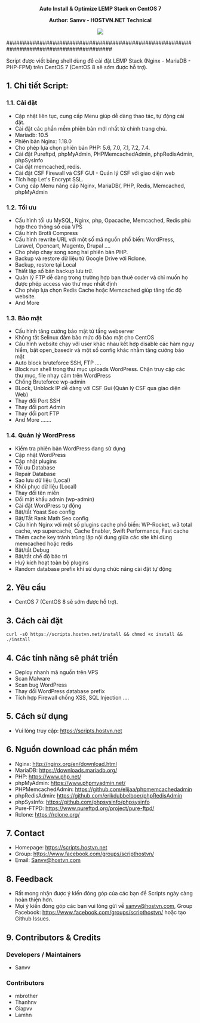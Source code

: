 <p align="center"><strong>Auto Install & Optimize LEMP Stack on CentOS 7</strong></p>
<p align="center"><strong>Author: Sanvv - HOSTVN.NET Technical</strong></p>

<p align="center"> <img src="https://blog.hostvn.net/wp-content/uploads/2020/07/logo-big-2.png" /> </p>

########################################################################################

Script được viết bằng shell dùng để cài đặt LEMP Stack (Nginx - MariaDB - PHP-FPM) trên CentOS 7 (CentOS 8 sẽ sớm được hỗ trợ).

## 1. Chi tiết Script:

### 1.1. Cài đặt

- Cập nhật liên tục, cung cấp Menu giúp dễ dàng thao tác, tự động cài đặt.
- Cài đặt các phần mềm phiên bản mới nhất từ chính trang chủ.
- Mariadb: 10.5
- Phiên bản Nginx: 1.18.0
- Cho phép lựa chọn phiên bản PHP: 5.6, 7.0, 7.1, 7.2, 7.4.
- Cài đặt Pureftpd, phpMyAdmin, PHPMemcachedAdmin, phpRedisAdmin, phpSysInfo
- Cài đặt memcached, redis.
- Cài đặt CSF Firewall và CSF GUI - Quản lý CSF với giao diện web
- Tích hợp Let's Encrypt SSL.
- Cung cấp Menu nâng cấp Nginx, MariaDB/, PHP, Redis, Memcached, phpMyAdmin


### 1.2. Tối ưu

- Cấu hình tối ưu MySQL, Nginx, php, Opacache, Memcached, Redis phù hợp theo thông số của VPS
- Cấu hình Brotli Compress
- Cấu hình rewrite URL với một số mã nguồn phổ biến: WordPress, Laravel, Opencart, Magento, Drupal ....
- Cho phép chạy song song hai phiên bản PHP.
- Backup và restore dữ liệu từ Google Drive với Rclone.
- Backup, restore tại Local
- Thiết lập số bản backup lưu trữ.
- Quản lý FTP dễ dàng trong trường hợp bạn thuê coder và chỉ muốn họ được phép access vào thư mục nhất định
- Cho phép lựa chọn Redis Cache hoặc Memcached giúp tăng tốc độ website.
- And More

### 1.3. Bảo mật

- Cấu hình tăng cường bảo mật từ tầng webserver
- Không tắt Selinux đảm bảo mức độ bảo mật cho CentOS
- Cấu hình website chạy với user khác nhau kết hợp disable các hàm nguy hiểm, bật open_basedir và một số config khác nhằm tăng cường bảo mật
- Auto block bruteforce SSH, FTP ....
- Block run shell trong thư mục uploads WordPress. Chặn truy cập các thư mục, file nhạy cảm trên WordPress
- Chống Bruteforce wp-admin
- BLock, Unblock IP dễ dàng với CSF Gui (Quản lý CSF qua giao diện Web)
- Thay đổi Port SSH
- Thay đổi port Admin
- Thay đổi port FTP
- And More .......

### 1.4. Quản lý WordPress

- Kiểm tra phiên bản WordPress đang sử dụng
- Cập nhật WordPress
- Cập nhật plugins
- Tối ưu Database
- Repair Database
- Sao lưu dữ liệu (Local)
- Khôi phục dữ liệu (Local)
- Thay đổi tên miền
- Đổi mật khẩu admin (wp-admin)
- Cài đặt WordPress tự động
- Bật/tắt Yoast Seo config
- Bật/Tắt Rank Math Seo config
- Cấu hình Nginx với một số plugins cache phổ biến: WP-Rocket, w3 total cache, wp supercache, Cache Enabler, Swift Performance, Fast cache
- Thêm cache key tránh trùng lặp nội dung giữa các site khi dùng memcached hoặc redis
- Bật/tắt Debug
- Bật/tắt chế độ bảo trì
- Huỷ kích hoạt toàn bộ plugins
- Random database prefix khi sử dụng chức năng cài đặt tự động


## 2. Yêu cầu

- CentOS 7 (CentOS 8 sẽ sớm được hỗ trợ).

## 3. Cách cài đặt

`curl -sO https://scripts.hostvn.net/install && chmod +x install && ./install`

## 4. Các tính năng sẽ phát triển

- Deploy nhanh mã nguồn trên VPS
- Scan Malware
- Scan bug WordPress
- Thay đổi WordPress database prefix
- Tích hợp Firewall chống XSS, SQL Injection ....

## 5. Cách sử dụng

- Vui lòng truy cập: https://scripts.hostvn.net

## 6. Nguồn download các phần mềm

- Nginx: http://nginx.org/en/download.html
- MariaDB: https://downloads.mariadb.org/
- PHP: https://www.php.net/
- phpMyAdmin: https://www.phpmyadmin.net/
- PHPMemcachedAdmin: https://github.com/elijaa/phpmemcachedadmin
- phpRedisAdmin: https://github.com/erikdubbelboer/phpRedisAdmin
- phpSysInfo: https://github.com/phpsysinfo/phpsysinfo
- Pure-FTPD: https://www.pureftpd.org/project/pure-ftpd/
- Rclone: https://rclone.org/

## 7. Contact

- Homepage: https://scripts.hostvn.net
- Group: https://www.facebook.com/groups/scripthostvn/
- Email: Sanvv@hostvn.com

## 8. Feedback

- Rất mong nhận được ý kiến đóng góp của các bạn để Scripts ngày càng hoàn thiện hơn.
- Mọi ý kiến đóng góp các bạn vui lòng gửi về sanvv@hostvn.com, Group Facebook: https://www.facebook.com/groups/scripthostvn/ hoặc tạo Github Issues.

## 9. Contributors & Credits
### Developers / Maintainers
- Sanvv

### Contributors
- mbrother
- Thanhnv
- Giapvv
- Lamhn
